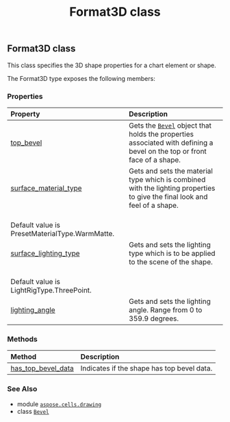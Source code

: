 ﻿---
title: Format3D class
second_title: Aspose.Cells for Python via .NET API References
description: 
type: docs
weight: 190
url: /aspose.cells.drawing/format3d/
is_root: false
---

## Format3D class

This class specifies the 3D shape properties for a chart element or shape.



The Format3D type exposes the following members:

### Properties
| Property | Description |
| :- | :- |
| [top_bevel](/cells/python-net/aspose.cells.drawing/format3d/top_bevel) | Gets the [`Bevel`](/cells/python-net/aspose.cells.drawing/bevel) object that holds the properties associated with defining a bevel on the top or front face of a shape. |
| [surface_material_type](/cells/python-net/aspose.cells.drawing/format3d/surface_material_type) | Gets and sets the material type which is combined with the lighting properties to give the final look and feel of a shape.<br/>Default value is PresetMaterialType.WarmMatte. |
| [surface_lighting_type](/cells/python-net/aspose.cells.drawing/format3d/surface_lighting_type) | Gets and sets the lighting type which is to be applied to the scene of the shape.<br/>Default value is LightRigType.ThreePoint. |
| [lighting_angle](/cells/python-net/aspose.cells.drawing/format3d/lighting_angle) | Gets and sets the lighting angle. Range from 0 to 359.9 degrees. |


### Methods
| Method | Description |
| :- | :- |
| [has_top_bevel_data](/cells/python-net/aspose.cells.drawing/format3d/has_top_bevel_data/#) | Indicates if the shape has top bevel data. |



### See Also
* module [`aspose.cells.drawing`](..)
* class [`Bevel`](/cells/python-net/aspose.cells.drawing/bevel)
